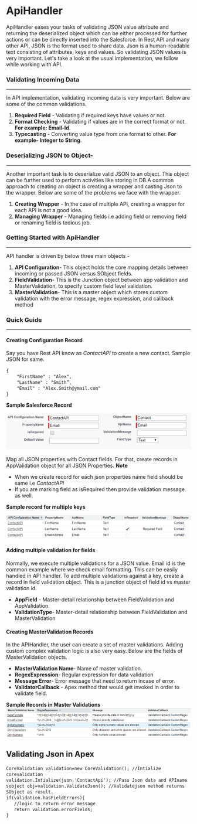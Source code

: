 # ApiHandler
ApiHandler eases your tasks of validating JSON value attribute and returning the deserialized object which can be either processed for further actions or can be directly inserted into the Salesforce. In Rest API and many other API, JSON is the format used to share data. 
Json is a human-readable text consisting of attributes, keys and values. So validating JSON values is very important. Let's take a look
at the usual implementation, we follow while working with API.

### Validating Incoming Data
------------------------------------------------------
In API implementation, validating incoming data is very important. Below are some of the common validations.
  1. **Required Field** - Validating if required keys have values or not.
  2. **Format Checking** -  Validating if values are in the correct format or not. **For example: Email-Id**.
  3. **Typecasting** - Converting value type from one format to other. **For example- Integer to String**.

### Deserializing JSON to Object-
-------------------------------------------------------
Another important task is to deserialize valid JSON to an object. This object can be further used to perform activities like storing in DB.A common approach to creating an object is creating a wrapper and casting Json to the wrapper. Below are some of the problems we face with the wrapper.
  1. **Creating Wrapper** - In the case of multiple API, creating a wrapper for each API is not a good idea.
  2. **Managing Wrapper** - Managing fields i.e adding field or removing field or renaming field is tedious job.

### Getting Started with ApiHandler
-------------------------------------------------------
API handler is driven by below three main objects -
1. **API Configuration**- This object holds the core mapping details between incoming or passed JSON versus SObject fields.
2. **FieldValidation**-  This is the Junction object between app validation and MasterValidation, to specify custom field level validation.
3. **MasterValidation**- This is a master object which stores custom validation with the error message, regex expression, and callback method

### Quick Guide
---------------------------------------------------------
#### Creating Configuration Record
Say you have Rest API know as *ContactAPI* to create a new contact. 
Sample JSON for same.
```
{
    "FirstName" : "Alex",
    "LastName" : "Smith”,
    "Email" : "Alex.Smith@ymail.com"
}
```
**Sample Salesforce Record**

![Configuration](screenshots/Configuration.png?raw=true "Configuration")

Map all JSON properties with Contact fields. For that, create records in AppValidation object for all JSON Properties.
**Note**
  - When we create record for each json properties name field should be same i.e *ContactAPI*
  - If you are marking field as isRequired then provide validation message as well.

**Sample record for multiple keys**

![Configuration](screenshots/Configuration2.png?raw=true "Configuration")

#### Adding multiple validation for fields
Normally, we execute multiple validations for a JSON value. Email id is the common example where we check email formatting. This can be easily handled in API handler. To add multiple validations against a key, create a record in field validation object. This is a junction object of field id vs master validation id.
  - **AppField** - Master-detail relationship between FieldValidation and AppValidation.
  - **ValidationType**- Master-detail relationship between FieldValidation and MasterValidation

#### Creating MasterValidation Records
In the APIHandler, the user can create a set of master validations. Adding custom complex validation logic is also very easy. Below are the fields of MasterValidation objects.

  - **MasterValidation Name**- Name of master validation.
  - **RegexExpression**- Regular expression for data validation
  - **Message Error**- Error message that need to return incase of error.
  - **ValidatorCallback** - Apex method that would get invoked in order to validate field.
  
  **Sample Records in Master Validations**
 ![MasterValidations](screenshots/MasterValidations.png?raw=true "MasterValidations")
 
 **Validating Json in Apex**
 ------------------------------------------------------
 ```
CoreValidation validation=new CoreValidation(); //Intialize corevalidation
validation.Intialize(json,'ContactApi'); //Pass Json data and APIname
sobject obj=validation.ValidateJson(); //Validatejson method returns SObject as result.
if(validation.hasFieldErrors){
    //logic to return error message
    return validation.errorFields;
}
 ```
